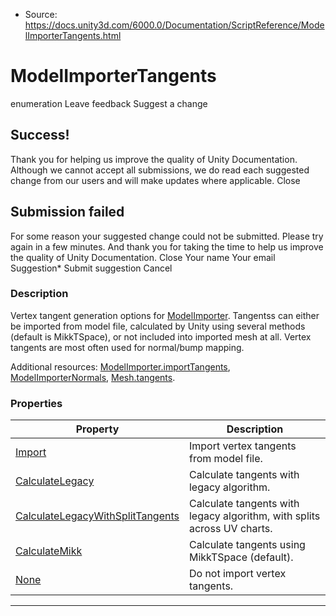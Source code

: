 * Source: https://docs.unity3d.com/6000.0/Documentation/ScriptReference/ModelImporterTangents.html

# ModelImporterTangents
enumeration
Leave feedback
Suggest a change
## Success!
Thank you for helping us improve the quality of Unity Documentation. Although we cannot accept all submissions, we do read each suggested change from our users and will make updates where applicable.
Close
## Submission failed
For some reason your suggested change could not be submitted. Please <a>try again</a> in a few minutes. And thank you for taking the time to help us improve the quality of Unity Documentation.
Close
Your name Your email Suggestion* Submit suggestion
Cancel
### Description
Vertex tangent generation options for [ModelImporter](https://docs.unity3d.com/6000.0/Documentation/ScriptReference/ModelImporter.html).
Tangentss can either be imported from model file, calculated by Unity using several methods (default is MikkTSpace), or not included into imported mesh at all. Vertex tangents are most often used for normal/bump mapping.  
  
Additional resources: [ModelImporter.importTangents](https://docs.unity3d.com/6000.0/Documentation/ScriptReference/ModelImporter-importTangents.html), [ModelImporterNormals](https://docs.unity3d.com/6000.0/Documentation/ScriptReference/ModelImporterNormals.html), [Mesh.tangents](https://docs.unity3d.com/6000.0/Documentation/ScriptReference/Mesh-tangents.html).
### Properties
Property | Description  
---|---  
[Import](https://docs.unity3d.com/6000.0/Documentation/ScriptReference/ModelImporterTangents.Import.html) | Import vertex tangents from model file.  
[CalculateLegacy](https://docs.unity3d.com/6000.0/Documentation/ScriptReference/ModelImporterTangents.CalculateLegacy.html) | Calculate tangents with legacy algorithm.  
[CalculateLegacyWithSplitTangents](https://docs.unity3d.com/6000.0/Documentation/ScriptReference/ModelImporterTangents.CalculateLegacyWithSplitTangents.html) | Calculate tangents with legacy algorithm, with splits across UV charts.  
[CalculateMikk](https://docs.unity3d.com/6000.0/Documentation/ScriptReference/ModelImporterTangents.CalculateMikk.html) | Calculate tangents using MikkTSpace (default).  
[None](https://docs.unity3d.com/6000.0/Documentation/ScriptReference/ModelImporterTangents.None.html) | Do not import vertex tangents.  
* * *
